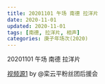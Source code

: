 ```yaml
---
title: 20201101 午场 南德 拉洋片
date: 2020-11-01
updated: 2020-11-01
tags: [南德, 拉洋片, 相声] 
categories: 庚子年场次(2020) 
---
```


20201101 午场 南德 拉洋片



[视频源1](https://weibo.com/6574451359/JrW347Kvr) by @栾云平粉丝团后援会

